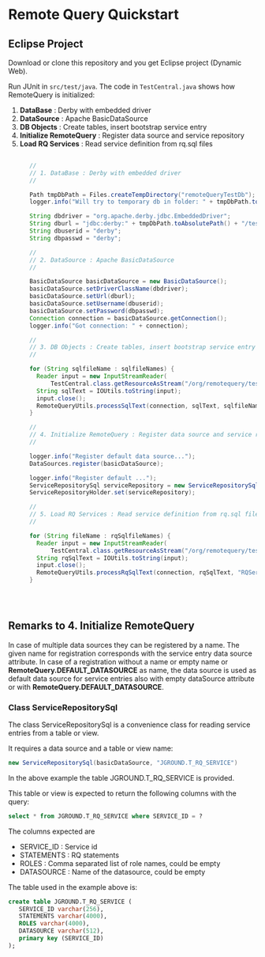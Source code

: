 # Remote Query Quickstart

## Eclipse Project

Download or clone this repository and you get Eclipse project (Dynamic Web).

Run JUnit in `src/test/java`. The code in `TestCentral.java` shows how RemoteQuery is initialized:

1. **DataBase** : Derby with embedded driver
2. **DataSource** : Apache BasicDataSource
3. **DB Objects** : Create tables, insert bootstrap service entry
4. **Initialize RemoteQuery** : Register data source and service repository
5. **Load RQ Services** : Read service definition from rq.sql files


```java
 
      //
      // 1. DataBase : Derby with embedded driver
      //

      Path tmpDbPath = Files.createTempDirectory("remoteQueryTestDb");
      logger.info("Will try to temporary db in folder: " + tmpDbPath.toAbsolutePath());

      String dbdriver = "org.apache.derby.jdbc.EmbeddedDriver";
      String dburl = "jdbc:derby:" + tmpDbPath.toAbsolutePath() + "/test;create=true";
      String dbuserid = "derby";
      String dbpasswd = "derby";

      //
      // 2. DataSource : Apache BasicDataSource
      //

      BasicDataSource basicDataSource = new BasicDataSource();
      basicDataSource.setDriverClassName(dbdriver);
      basicDataSource.setUrl(dburl);
      basicDataSource.setUsername(dbuserid);
      basicDataSource.setPassword(dbpasswd);
      Connection connection = basicDataSource.getConnection();
      logger.info("Got connection: " + connection);

      //
      // 3. DB Objects : Create tables, insert bootstrap service entry
      //

      for (String sqlfileName : sqlfileNames) {
        Reader input = new InputStreamReader(
            TestCentral.class.getResourceAsStream("/org/remotequery/tests/" + sqlfileName), "UTF-8");
        String sqlText = IOUtils.toString(input);
        input.close();
        RemoteQueryUtils.processSqlText(connection, sqlText, sqlfileName);
      }

      //
      // 4. Initialize RemoteQuery : Register data source and service repository
      //

      logger.info("Register default data source...");
      DataSources.register(basicDataSource);

      logger.info("Register default ...");
      ServiceRepositorySql serviceRepository = new ServiceRepositorySql(basicDataSource, "JGROUND.T_RQ_SERVICE");
      ServiceRepositoryHolder.set(serviceRepository);

      //
      // 5. Load RQ Services : Read service definition from rq.sql files
      //

      for (String fileName : rqSqlfileNames) {
        Reader input = new InputStreamReader(
            TestCentral.class.getResourceAsStream("/org/remotequery/tests/" + fileName), "UTF-8");
        String rqSqlText = IOUtils.toString(input);
        input.close();
        RemoteQueryUtils.processRqSqlText(connection, rqSqlText, "RQService.save", fileName);
      }


 
```


## Remarks to 4. Initialize RemoteQuery

In case of multiple data sources they can be registered by a name. The given name for registration corresponds with the service entry data source attribute. In case of a registration without a name or empty name or **RemoteQuery.DEFAULT\_DATASOURCE** as name, the data source is used as default data source for service entries also with empty dataSource attribute or with **RemoteQuery.DEFAULT\_DATASOURCE**.

### Class ServiceRepositorySql

The class ServiceRepositorySql is a convenience class for reading  service entries from a table or view. 

It requires a data source and a table or view name:
```java
new ServiceRepositorySql(basicDataSource, "JGROUND.T_RQ_SERVICE")
```

In the above example the table JGROUND.T\_RQ\_SERVICE is provided.

This table or view is expected to return the following columns with the query:

```sql
select * from JGROUND.T_RQ_SERVICE where SERVICE_ID = ?
```

The columns expected are

* SERVICE_ID : Service id
* STATEMENTS : RQ statements
* ROLES : Comma separated list of role names, could be empty
* DATASOURCE : Name of the datasource, could be empty


The table used in the example above is:

```sql
create table JGROUND.T_RQ_SERVICE (
   SERVICE_ID varchar(256),
   STATEMENTS varchar(4000),
   ROLES varchar(4000),
   DATASOURCE varchar(512),
   primary key (SERVICE_ID)
);

```





